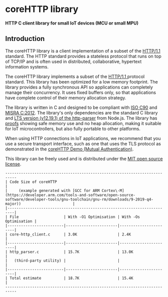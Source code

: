 # coreHTTP library<a name="core-http"></a>

**HTTP C client library for small IoT devices \(MCU or small MPU\)**

## Introduction<a name="core-http-introduction"></a>

The coreHTTP library is a client implementation of a subset of the [HTTP/1\.1](https://en.wikipedia.org/wiki/Hypertext_Transfer_Protocol) standard\. The HTTP standard provides a stateless protocol that runs on top of TCP/IP and is often used in distributed, collaborative, hypertext information systems\.

The coreHTTP library implements a subset of the [HTTP/1\.1 ](https://tools.ietf.org/html/rfc2616) protocol standard\. This library has been optimized for a low memory footprint\. The library provides a fully synchronous API so applications can completely manage their concurrency\. It uses fixed buffers only, so that applications have complete control of their memory allocation strategy\.

The library is written in C and designed to be compliant with [ISO C90](https://en.wikipedia.org/wiki/ANSI_C#C90) and [MISRA C:2012](https://www.misra.org.uk/MISRAHome/MISRAC2012/tabid/196/Default.aspx)\. The library's only dependencies are the standard C library and [LTS version \(v12\.19\.1\) of the http\-parser](https://github.com/nodejs/node/tree/v12.19.1/deps/http_parser) from Node\.js\. The library has [proofs](https://www.cprover.org/cbmc/) showing safe memory use and no heap allocation, making it suitable for IoT microcontrollers, but also fully portable to other platforms\.

When using HTTP connections in IoT applications, we recommend that you use a secure transport interface, such as one that uses the TLS protocol as demonstrated in the  [coreHTTP Demo \(Mutual Authentication\)](https://www.freertos.org/http/http-demo-with-tls-mutual-authentication.html)\.

This library can be freely used and is distributed under the [MIT open source license](https://freertos.org/a00114.html)\.

```
---------------------------------------------------------------------------
| Code Size of coreHTTP                                                   |
|     (example generated with [GCC for ARM Cortex\-M](https://developer.arm.com/tools-and-software/open-source-software/developer-tools/gnu-toolchain/gnu-rm/downloads/9-2019-q4-major))                       |
|-------------------------------------------------------------------------|
| File                    | With -O1 Optimisation | With -Os Optimisation |
|-------------------------|-----------------------|-----------------------|
| core-http_client.c      | 3.0K                  | 2.4K                  |
|-------------------------|-----------------------|-----------------------|
| http_parser.c           | 15.7K                 | 13.0K                 |
|   (third-party utility) |                       |                       |
|-------------------------|-----------------------|-----------------------|
| Total estimate          | 18.7K                 | 15.4K                 |
---------------------------------------------------------------------------
```